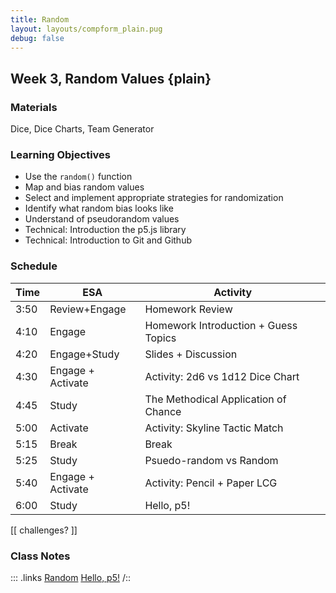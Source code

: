 ```yaml
---
title: Random
layout: layouts/compform_plain.pug
debug: false
---
```


## Week 3, Random Values {plain}

### Materials
Dice, Dice Charts, Team Generator

### Learning Objectives
- Use the `random()` function
- Map and bias random values
- Select and implement appropriate strategies for randomization
- Identify what random bias looks like
- Understand of pseudorandom values
- Technical: Introduction the p5.js library
- Technical: Introduction to Git and Github


### Schedule
Time    | ESA               | Activity
---     | ---               | ---
3:50    | Review+Engage     | Homework Review
4:10    | Engage            | Homework Introduction + Guess Topics
4:20    | Engage+Study      | Slides + Discussion
4:30    | Engage + Activate | Activity: 2d6 vs 1d12 Dice Chart
4:45    | Study             | The Methodical Application of Chance
5:00    | Activate          | Activity: Skyline Tactic Match
5:15    | Break             | Break
5:25    | Study             | Psuedo-random vs Random
5:40    | Engage + Activate | Activity: Pencil + Paper LCG   
6:00    | Study             | Hello, p5!

[[ challenges? ]]



### Class Notes
::: .links
[Random](./index.html)
[Hello, p5!](../p5/index.html)
/::
